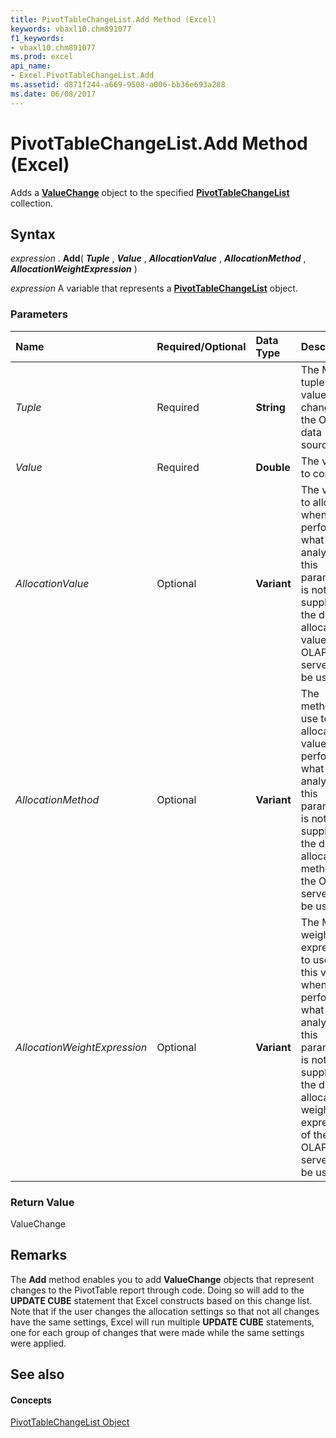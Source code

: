 ```yaml
---
title: PivotTableChangeList.Add Method (Excel)
keywords: vbaxl10.chm891077
f1_keywords:
- vbaxl10.chm891077
ms.prod: excel
api_name:
- Excel.PivotTableChangeList.Add
ms.assetid: d871f244-a669-9508-a006-bb36e693a288
ms.date: 06/08/2017
---
```



# PivotTableChangeList.Add Method (Excel)

Adds a  **[ValueChange](Excel.ValueChange.md)** object to the specified **[PivotTableChangeList](Excel.PivotTableChangeList.md)** collection.


## Syntax

 _expression_ . **Add**( **_Tuple_** , **_Value_** , **_AllocationValue_** , **_AllocationMethod_** , **_AllocationWeightExpression_** )

 _expression_ A variable that represents a **[PivotTableChangeList](Excel.PivotTableChangeList.md)** object.


### Parameters



|**Name**|**Required/Optional**|**Data Type**|**Description**|
|:-----|:-----|:-----|:-----|
| _Tuple_|Required| **String**|The MDX tuple of the value to change in the OLAP data source.|
| _Value_|Required| **Double**|The value to commit.|
| _AllocationValue_|Optional| **Variant**|The value to allocate when performing what-if analysis. If this parameter is not supplied, the default allocation value of the OLAP server will be used.|
| _AllocationMethod_|Optional| **Variant**|The method to use to allocate this value when performing what-if analysis. If this parameter is not supplied, the default allocation method of the OLAP server will be used.|
| _AllocationWeightExpression_|Optional| **Variant**|The MDX weight expression to use for this value when performing what-if analysis. If this parameter is not supplied, the default allocation weight expression of the OLAP server will be used.|

### Return Value

ValueChange


## Remarks

The  **Add** method enables you to add **ValueChange** objects that represent changes to the PivotTable report through code. Doing so will add to the **UPDATE CUBE** statement that Excel constructs based on this change list. Note that if the user changes the allocation settings so that not all changes have the same settings, Excel will run multiple **UPDATE CUBE** statements, one for each group of changes that were made while the same settings were applied.


## See also


#### Concepts


[PivotTableChangeList Object](Excel.PivotTableChangeList.md)

